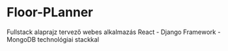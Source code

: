 # Floor-PLanner
Fullstack alaprajz tervező webes alkalmazás React - Django Framework - MongoDB technológiai stackkal
